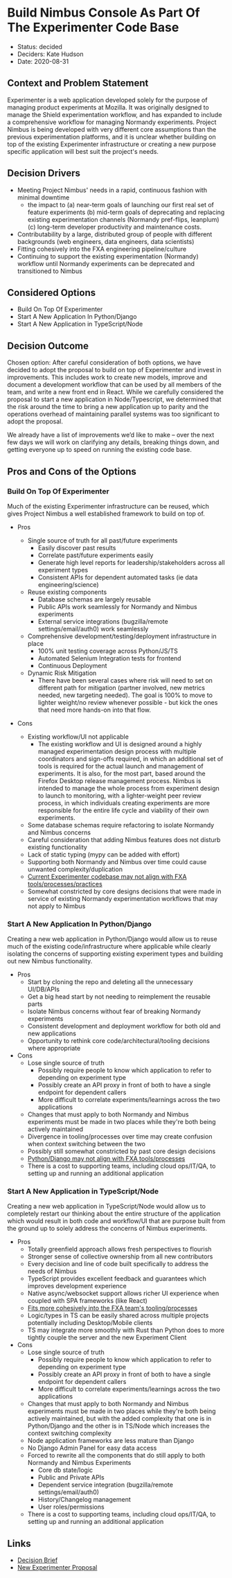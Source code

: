 # Build Nimbus Console As Part Of The Experimenter Code Base

* Status: decided
* Deciders: Kate Hudson
* Date: 2020-08-31

## Context and Problem Statement

Experimenter is a web application developed solely for the purpose of managing product experiments at Mozilla.  It was originally designed to manage the Shield experimentation workflow, and has expanded to include a comprehensive workflow for managing Normandy experiments.  Project Nimbus is being developed with very different core assumptions than the previous experimentation platforms, and it is unclear whether building on top of the existing Experimenter infrastructure or creating a new purpose specific application will best suit the project's needs.

## Decision Drivers <!-- optional -->

* Meeting Project Nimbus' needs in a rapid, continuous fashion with minimal downtime
  * the impact to (a) near-term goals of launching our first real set of feature experiments (b) mid-term goals of deprecating and replacing existing experimentation channels (Normandy pref-flips, leanplum) (c) long-term developer productivity and maintenance costs.
* Contributability by a large, distributed group of people with different backgrounds (web engineers, data engineers, data scientists)
* Fitting cohesively into the FXA engineering pipeline/culture
* Continuing to support the existing experimentation (Normandy) workflow until Normandy experiments can be deprecated and transitioned to Nimbus


## Considered Options

* Build On Top Of Experimenter
* Start A New Application In Python/Django
* Start A New Application in TypeScript/Node

## Decision Outcome

Chosen option: After careful consideration of both options, we have decided to adopt the proposal to build on top of Experimenter and invest in improvements. This includes work to create new models, improve and document a development workflow that can be used by all members of the team, and write a new front end in React. While we carefully considered the proposal to start a new application in Node/Typescript, we determined that the risk around the time to bring a new application up to parity and the operations overhead of maintaining parallel systems was too significant to adopt the proposal.

We already have a list of improvements we’d like to make – over the next few days we will work on clarifying any details, breaking things down, and getting everyone up to speed on running the existing code base.

## Pros and Cons of the Options

### Build On Top Of Experimenter

Much of the existing Experimenter infrastructure can be reused, which gives Project Nimbus a well established framework to build on top of.

- Pros
  - Single source of truth for all past/future experiments
    - Easily discover past results
    - Correlate past/future experiments easily
    - Generate high level reports for leadership/stakeholders across all experiment types
    - Consistent APIs for dependent automated tasks (ie data engineering/science)
  - Reuse existing components
    - Database schemas are largely reusable
    - Public APIs work seamlessly for Normandy and Nimbus experiments
    - External service integrations (bugzilla/remote settings/email/auth0) work seamlessly
  - Comprehensive development/testing/deployment infrastructure in place
    - 100% unit testing coverage across Python/JS/TS
    - Automated Selenium Integration tests for frontend
    - Continuous Deployment
  - Dynamic Risk Mitigation
    - There have been several cases where risk will need to set on different path for mitigation (partner involved, new metrics needed, new targeting needed). The goal is 100% to move to lighter weight/no review whenever possible - but kick the ones that need more hands-on into that flow.

- Cons
  - Existing workflow/UI not applicable
    - The existing workflow and UI is designed around a highly managed experimentation design process with multiple coordinators and sign-offs required, in which an additional set of tools is required for the actual launch and management of experiments. It is also, for the most part, based around the Firefox Desktop release management process.  Nimbus is intended to manage the whole process from experiment design to launch to monitoring, with a lighter-weight peer review process, in which individuals creating experiments are more responsible for the entire life cycle and viability of their own experiments.
  - Some database schemas require refactoring to isolate Normandy and Nimbus concerns
  - Careful consideration that adding Nimbus features does not disturb existing functionality
  - Lack of static typing (mypy can be added with effort)
  - Supporting both Normandy and Nimbus over time could cause unwanted complexity/duplication
  - [Current Experimenter codebase may not align with FXA tools/processes/practices](https://github.com/mozilla/fxa/blob/main/docs/adr/0020-application-architecture.md)
  - Somewhat constricted by core designs decisions that were made in service of existing Normandy experimentation workflows that may not apply to Nimbus

### Start A New Application In Python/Django

Creating a new web application in Python/Django would allow us to reuse much of the existing code/infrastructure where applicable while clearly isolating the concerns of supporting existing experiment types and building out new Nimbus functionality.

- Pros
  - Start by cloning the repo and deleting all the unnecessary UI/DB/APIs
  - Get a big head start by not needing to reimplement the reusable parts
  - Isolate Nimbus concerns without fear of breaking Normandy experiments
  - Consistent development and deployment workflow for both old and new applications
  - Opportunity to rethink core code/architectural/tooling decisions where appropriate
- Cons
  - Lose single source of truth
    - Possibly require people to know which application to refer to depending on experiment type
    - Possibly create an API proxy in front of both to have a single endpoint for dependent callers
    - More difficult to correlate experiments/learnings across the two applications
  - Changes that must apply to both Normandy and Nimbus experiments must be made in two places while they're both being actively maintained
  - Divergence in tooling/processes over time may create confusion when context switching between the two
  - Possibly still somewhat constricted by past core design decisions
  - [Python/Django may not align with FXA tools/processes](https://github.com/mozilla/fxa/blob/main/docs/adr/0020-application-architecture.md)
  - There is a cost to supporting teams, including cloud ops/IT/QA, to setting up and running an additional application

### Start A New Application in TypeScript/Node

Creating a new web application in TypeScript/Node would allow us to completely restart our thinking about the entire structure of the application which would result in both code and workflow/UI that are purpose built from the ground up to solely address the concerns of Nimbus experiments.

- Pros
  - Totally greenfield approach allows fresh perspectives to flourish
  - Stronger sense of collective ownership from all new contributors
  - Every decision and line of code built specifically to address the needs of Nimbus
  - TypeScript provides excellent feedback and guarantees which improves development experience
  - Native async/websocket support allows richer UI experience when coupled with SPA frameworks (like React)
  - [Fits more cohesively into the FXA team's tooling/processes](https://github.com/mozilla/fxa/blob/main/docs/adr/0020-application-architecture.md)
  - Logic/types in TS can be easily shared across multiple projects potentially including Desktop/Mobile clients
  - TS may integrate more smoothly with Rust than Python does to more tightly couple the server and the new Experiment Client
- Cons
  - Lose single source of truth
    - Possibly require people to know which application to refer to depending on experiment type
    - Possibly create an API proxy in front of both to have a single endpoint for dependent callers
    - More difficult to correlate experiments/learnings across the two applications
  - Changes that must apply to both Normandy and Nimbus experiments must be made in two places while they're both being actively maintained, but with the added complexity that one is in Python/Django and the other is in TS/Node which increases the context switching complexity
  - Node application frameworks are less mature than Django
  - No Django Admin Panel for easy data access
  - Forced to rewrite all the components that do still apply to both Normandy and Nimbus Experiments
    - Core db state/logic
    - Public and Private APIs
    - Dependent service integration (bugzilla/remote settings/email/auth0)
    - History/Changelog management
    - User roles/permissions
  - There is a cost to supporting teams, including cloud ops/IT/QA, to setting up and running an additional application

## Links <!-- optional -->

* [Decision Brief](https://docs.google.com/document/d/1AwtxZZAqP_2adyfDN5juTHW0TiuU8VV8VzDDo695kZQ/edit#)
* [New Experimenter Proposal](https://docs.google.com/document/d/1QMROYab-S5ZBL3oU_hoJxn5V2ocdPG5hlH_kYRMjO_4/edit?skip_itp2_check=true&pli=1)
